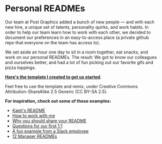 # Personal READMEs
Our team at Post Graphics added a bunch of new people — and with each new hire, a unique set of talents, personality quirks, and work habits. In order to help our team learn how to work with each other, we decided to document our preferences in an easy-to-access place (a private github repo that everyone on the team has access to). 

We set aside an hour one day to sit in a room together, eat snacks, and work on our personal READMEs. The result: We got to know our colleagues and ourselves better, and had a lot of fun picking out our favorite gifs and pizza toppings.

[**Here's the template I created to get us started**](https://github.com/kaeti/personal-readme/blob/master/template.md).

Feel free to use the template and remix, under Creative Commons Attribution-ShareAlike 2.5 Generic (CC BY-SA 2.5).

**For inspiration, check out some of these examples:**

* [Kaeti's README](https://github.com/kaeti/personal-readme/blob/master/kaeti.md)
* [How to work with me](https://www.cockroachlabs.com/blog/how-to-work-with-me/)
* [Why you should share your README](https://medium.com/@kawomersley/why-and-how-to-share-your-manager-readme-plus-heres-mine-8a4fe188ee1b)
* [Questions for our first 1:1](http://larahogan.me/blog/first-one-on-one-questions/)
* [A fun example from a Slack employee](https://docs.google.com/presentation/d/1df5MALZKZU6lOeIXUiO-h6ReFM3KuIpnapSE97IZnX4/edit#slide=id.g2cf5bbf228_0_280)
* [12 Manager READMEs](https://hackernoon.com/12-manager-readmes-from-silicon-valleys-top-tech-companies-26588a660afe)
